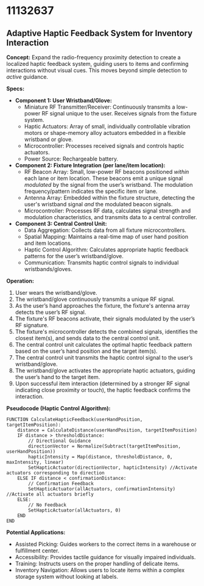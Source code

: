 # 11132637

## Adaptive Haptic Feedback System for Inventory Interaction

**Concept:** Expand the radio-frequency proximity detection to create a localized haptic feedback system, guiding users to items and confirming interactions without visual cues. This moves beyond simple detection to *active* guidance.

**Specs:**

*   **Component 1: User Wristband/Glove:**
    *   Miniature RF Transmitter/Receiver: Continuously transmits a low-power RF signal unique to the user. Receives signals from the fixture system.
    *   Haptic Actuators: Array of small, individually controllable vibration motors or shape-memory alloy actuators embedded in a flexible wristband or glove.
    *   Microcontroller: Processes received signals and controls haptic actuators.
    *   Power Source: Rechargeable battery.
*   **Component 2: Fixture Integration (per lane/item location):**
    *   RF Beacon Array: Small, low-power RF beacons positioned *within* each lane or item location. These beacons emit a unique signal *modulated* by the signal from the user’s wristband.  The modulation frequency/pattern indicates the specific item or lane.
    *   Antenna Array: Embedded within the fixture structure, detecting the user's wristband signal *and* the modulated beacon signals.
    *   Microcontroller:  Processes RF data, calculates signal strength and modulation characteristics, and transmits data to a central controller.
*   **Component 3: Central Control Unit:**
    *   Data Aggregation: Collects data from all fixture microcontrollers.
    *   Spatial Mapping: Maintains a real-time map of user hand position and item locations.
    *   Haptic Control Algorithm:  Calculates appropriate haptic feedback patterns for the user’s wristband/glove.
    *   Communication:  Transmits haptic control signals to individual wristbands/gloves.

**Operation:**

1.  User wears the wristband/glove.
2.  The wristband/glove continuously transmits a unique RF signal.
3.  As the user’s hand approaches the fixture, the fixture's antenna array detects the user’s RF signal.
4.  The fixture's RF beacons activate, their signals modulated by the user’s RF signature.
5.  The fixture's microcontroller detects the combined signals, identifies the closest item(s), and sends data to the central control unit.
6.  The central control unit calculates the optimal haptic feedback pattern based on the user’s hand position and the target item(s).
7.  The central control unit transmits the haptic control signal to the user’s wristband/glove.
8.  The wristband/glove activates the appropriate haptic actuators, guiding the user’s hand to the target item.
9.  Upon successful item interaction (determined by a stronger RF signal indicating close proximity or touch), the haptic feedback confirms the interaction.

**Pseudocode (Haptic Control Algorithm):**

```
FUNCTION CalculateHapticFeedback(userHandPosition, targetItemPosition):
    distance = CalculateDistance(userHandPosition, targetItemPosition)
    IF distance > thresholdDistance:
        // Directional Guidance
        directionVector = Normalize(Subtract(targetItemPosition, userHandPosition))
        hapticIntensity = Map(distance, thresholdDistance, 0, maxIntensity, linear)
        SetHapticActuator(directionVector, hapticIntensity) //Activate actuators corresponding to direction
    ELSE IF distance < confirmationDistance:
        // Confirmation Feedback
        SetHapticActuator(allActuators, confirmationIntensity) //Activate all actuators briefly
    ELSE:
        // No Feedback
        SetHapticActuator(allActuators, 0)
    END
END
```

**Potential Applications:**

*   Assisted Picking: Guides workers to the correct items in a warehouse or fulfillment center.
*   Accessibility: Provides tactile guidance for visually impaired individuals.
*   Training:  Instructs users on the proper handling of delicate items.
*   Inventory Navigation: Allows users to locate items within a complex storage system without looking at labels.